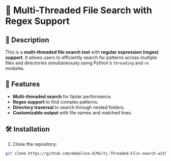 # 🔎 Multi-Threaded File Search with Regex Support

## 📌 Description
This is a **multi-threaded file search tool** with **regular expression (regex) support**. It allows users to efficiently search for patterns across multiple files and directories simultaneously using Python's `threading` and `re` modules.

## 🚀 Features
- **Multi-threaded search** for faster performance.
- **Regex support** to find complex patterns.
- **Directory traversal** to search through nested folders.
- **Customizable output** with file names and matched lines.

## 🛠️ Installation
1. Clone the repository:
```bash
git clone https://github.com/debolina-d/Multi-Threaded-File-search-with-regex-support.git
